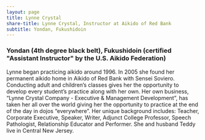 ```yaml
---
layout: page
title: Lynne Crystal
share-title: Lynne Crystal, Instructor at Aikido of Red Bank
subtitle: Yondan, Fukushidoin 
---
```


### Yondan (4th degree black belt), Fukushidoin (certified "Assistant Instructor" by the U.S. Aikido Federation)

Lynne began practicing aikido around 1996. In 2005 she found her permanent aikido home in Aikido of Red Bank with Sensei Soviero. Conducting adult and children’s classes gives her the opportunity to develop every student’s practice along with her own. Her own business, “Lynne Crystal Company - Executive & Management Development”, has taken her all over the world giving her the opportunity to practice at the end of the day in dojos “everywhere”. Her unique background includes: Teacher, Corporate Executive, Speaker, Writer, Adjunct College Professor, Speech Pathologist, Relationship Educator and Performer. She and husband Teddy live in Central New Jersey. 
